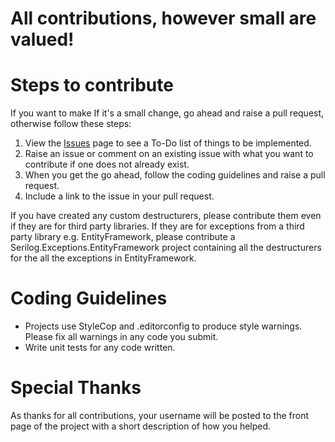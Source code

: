 # All contributions, however small are valued!

# Steps to contribute

 If you want to make If it's a small change, go ahead and raise a pull request, otherwise follow these steps:

1. View the [Issues](https://github.com/RehanSaeed/Serilog.Exceptions/issues) page to see a To-Do list of things to be implemented.
2. Raise an issue or comment on an existing issue with what you want to contribute if one does not already exist.
3. When you get the go ahead, follow the coding guidelines and raise a pull request.
4. Include a link to the issue in your pull request.

If you have created any custom destructurers, please contribute them even if they are for third party libraries. If they are for exceptions from a third party library e.g. EntityFramework, please contribute a Serilog.Exceptions.EntityFramework project containing all the destructurers for the all the exceptions in EntityFramework.

# Coding Guidelines

- Projects use StyleCop and .editorconfig to produce style warnings. Please fix all warnings in any code you submit.
- Write unit tests for any code written.

# Special Thanks

As thanks for all contributions, your username will be posted to the front page of the project with a short description of how you helped.
